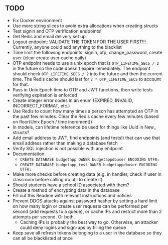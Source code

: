 ## TODO

* Fix Docker environment
* Use more string slices to avoid extra allocations when creating structs
* Test signin and OTP verification endpoints!
* Get Redis and email delivery set up
* Logout endpoint: VALIDATE THE TOKEN FOR THE USER FIRST!!! Currently, anyone could add anything to the blacklist
* Time limit the following endpoints: signin, otp, change_password, create user (clear create user cache daily)
* OTP endpoint needs to use a unix epoch that is `OTP_LIFETIME_SECS / 2` in the future so the code doesn't expire immediately. The endpoint should check `OTP_LIFETIME_SECS / 2` into the future and then the current time. The Redis cache should last for `2 * OTP_LIFETIME_SECS` to account for that.
* Pass in Unix Epoch time to OTP and JWT functions, then write tests verifying expiration is enforced
* Create integer error codes in an enum (EXPIRED, INVALID, INCORRECT_FORMAT, etc.)
* Use Redis to count how many times a person has attempted an OTP in the past few minutes. Clear the Redis cache every few minutes (based on floor(Unix Epoch / time increment))
* In models, can lifetime reference be used for things like Uuid in New_ structs?
* Add email address to JWT, find endpoints (and tests!) that can use that email address rather than making a database fetch
* Verify SQL injection is not possible with any endpoint
* Documentation:
  * `CREATE DATABASE budgetapp OWNER budgetappdbuser ENCODING UTF8;`
  * `CREATE DATABASE budgetapp_test OWNER budgetappdbuser ENCODING UTF8;`
* Make more checks before creating data (e.g. in handler, check if user in classroom before calling db util to create it)
* Should students have a school ID associated with them?
* Create a method of encrypting data in the database
* Fill out this Readme with relevant instructions and notices
* Prevent DDOS attacks against password hasher by setting a hard limit on how many login or create user requests can be performed per second (add requests to a queue), or cache IPs and restrict more than 2 attempts per second. Or both.
  * Caching IPs is probably the best way to go. Otherwise, an attacker could deny logins and sign-ups by filling the queue
* Keep save all refresh tokens belonging to a user in the database so they can all be blacklisted at once